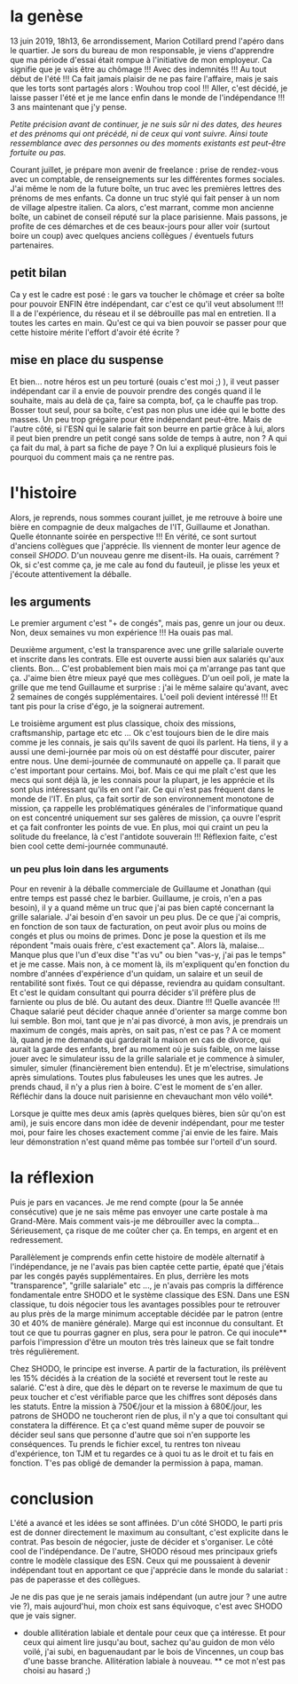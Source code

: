 # la genèse

13 juin 2019, 18h13, 6e arrondissement, Marion Cotillard  prend l'apéro dans le quartier. Je sors du bureau de mon responsable, je viens d'apprendre que ma période d'essai était rompue à l'initiative de mon employeur. Ca signifie que je vais être au chômage !!! Avec des indemnités !!! Au tout début de l'été !!! Ca fait jamais plaisir de ne pas faire l'affaire, mais je sais que les torts sont partagés alors : Wouhou trop cool !!! 
Aller, c'est décidé, je laisse passer l'été et je me lance enfin dans le monde de l'indépendance !!! 3 ans maintenant que j'y pense.

_Petite précision avant de continuer, je ne suis sûr ni des dates, des heures et des prénoms qui ont précédé, ni de ceux qui vont suivre. Ainsi toute ressemblance avec des personnes ou des moments existants est peut-être fortuite ou pas._

Courant juillet, je prépare mon avenir de freelance : prise de rendez-vous avec un comptable, de renseignements sur les différentes formes sociales. J'ai même le nom de la future boîte, un truc avec les premières lettres des prénoms de mes enfants. Ca donne un truc stylé qui fait penser à un nom de village alpestre italien. Ca alors, c'est marrant, comme mon ancienne boîte, un cabinet de conseil réputé sur la place parisienne. Mais passons, je profite de ces démarches et de ces beaux-jours pour aller voir (surtout boire un coup) avec quelques anciens collègues / éventuels futurs partenaires.

## petit bilan 
Ca y est le cadre est posé : le gars va toucher le chômage et créer sa boîte pour pouvoir ENFIN être indépendant, car c'est ce qu'il veut absolument !!! Il a de l'expérience, du réseau et il se débrouille pas mal en entretien. Il a toutes les cartes en main. Qu'est ce qui va bien pouvoir se passer pour que cette histoire mérite l'effort d'avoir été écrite ?

## mise en place du suspense
Et bien... notre héros est un peu torturé (ouais c'est moi ;) ), il veut passer indépendant car il a envie de pouvoir prendre des congés quand il le souhaite, mais au delà de ça, faire sa compta, bof, ça le chauffe pas trop. Bosser tout seul, pour sa boîte, c'est pas non plus une idée qui le botte des masses. Un peu trop grégaire pour être indépendant peut-être. Mais de l'autre côté, si l'ESN qui le salarie fait son beurre en partie grâce à lui, alors il peut bien prendre un petit congé sans solde de temps à autre, non ? A qui ça fait du mal, à part sa fiche de paye ? On lui a expliqué plusieurs fois le pourquoi du comment mais ça ne rentre pas. 

# l'histoire

Alors, je reprends, nous sommes courant juillet, je me retrouve à boire une bière en compagnie de deux malgaches de l'IT, Guillaume et Jonathan. Quelle étonnante soirée en perspective !!! En vérité, ce sont surtout d'anciens collègues que j'apprécie. Ils viennent de monter leur agence de conseil _SHODO_. D'un nouveau genre me disent-ils. Ha ouais, carrément ? Ok, si c'est comme ça, je me cale au fond du fauteuil, je plisse les yeux et j'écoute attentivement la déballe.


## les arguments 

Le premier argument c'est "+ de congés", mais pas, genre un jour ou deux. Non, deux semaines vu mon expérience !!! Ha ouais pas mal.

Deuxième argument, c'est la transparence avec une grille salariale ouverte et inscrite dans les contrats. Elle est ouverte aussi bien aux salariés qu'aux clients. Bon... C'est probablement bien mais moi ça m'arrange pas tant que ça. J'aime bien être mieux payé que mes collègues. 
D'un oeil poli, je mate la grille que me tend Guillaume et surprise : j'ai le même salaire qu'avant, avec 2 semaines de congés supplémentaires. L'oeil poli devient intéressé !!! Et tant pis pour la crise d'égo, je la soignerai autrement. 

Le troisième argument est plus classique, choix des missions, craftsmanship, partage etc etc ... Ok c'est toujours bien de le dire mais comme je les connais, je sais qu'ils savent de quoi ils parlent. 
Ha tiens, il y a aussi une demi-journée par mois où on est déstaffé pour discuter, pairer entre nous. Une demi-journée de communauté on appelle ça. Il parait que c'est important pour certains. Moi, bof. Mais ce qui me plaît c'est que les mecs qui sont déjà là, je les connais pour la plupart, je les apprécie et ils sont plus intéressant qu'ils en ont l'air. Ce qui n'est pas fréquent dans le monde de l'IT. 
En plus, ça fait sortir de son environnement monotone de mission, ça rappelle les problématiques générales de l'informatique quand on est concentré uniquement sur ses galères de mission, ça ouvre l'esprit et ça fait confronter les points de vue. En plus, moi qui craint un peu la solitude du freelance, là c'est l'antidote souverain !!!
Réflexion faite, c'est bien cool cette demi-journée communauté.

### un peu plus loin dans les arguments 
Pour en revenir à la déballe commerciale de Guillaume et Jonathan (qui entre temps est passé chez le barbier. Guillaume, je crois, n'en a pas besoin), il y a quand même un truc que j'ai pas bien capté concernant la grille salariale. J'ai besoin d'en savoir un peu plus. De ce que j'ai compris, en fonction de son taux de facturation, on peut avoir plus ou moins de congés et plus ou moins de primes. Donc je pose la question et ils me répondent "mais ouais frère, c'est exactement ça". Alors là, malaise... Manque plus que l'un d'eux dise "t'as vu" ou bien  "vas-y, j'ai pas le temps" et je me casse. Mais non, à ce moment là, ils m'expliquent qu'en fonction du nombre d'années d'expérience d'un quidam, un salaire et un seuil de rentabilité sont fixés. Tout ce qui dépasse, reviendra au quidam consultant. Et c'est le quidam consultant qui pourra décider s'il préfère plus de farniente ou plus de blé. Ou autant des deux. Diantre !!! Quelle avancée !!! Chaque salarié peut décider chaque année d'orienter sa marge comme bon lui semble. Bon moi, tant que je n'ai pas divorcé, à mon avis, je prendrais un maximum de congés, mais après, on sait pas, n'est ce pas ?
A ce moment là, quand je me demande qui garderait la maison en cas de divorce, qui aurait la garde des enfants, bref au moment où je suis faible, on me laisse jouer avec le simulateur issu de la grille salariale et je commence à simuler, simuler, simuler (financièrement bien entendu). Et je m'electrise, simulations après simulations. Toutes plus fabuleuses les unes que les autres. Je prends chaud, il n'y a plus rien à boire. C'est le moment de s'en aller. Réfléchir dans la douce nuit parisienne en chevauchant mon vélo voilé*.

Lorsque je quitte mes deux amis (après quelques bières, bien sûr qu'on est ami), je suis encore dans mon idée de devenir indépendant, pour me tester moi, pour faire les choses exactement comme j'ai envie de les faire. Mais leur démonstration n'est quand même pas tombée sur l'orteil d'un sourd.

# la réflexion

Puis je pars en vacances. Je me rend compte (pour la 5e année consécutive) que je ne sais même pas envoyer une carte postale à ma Grand-Mère. Mais comment vais-je me débrouiller avec la compta... Sérieusement, ça risque de me coûter cher ça. En temps, en argent et en redressement.

Parallèlement je comprends enfin cette histoire de modèle alternatif à l'indépendance, je ne l'avais pas bien captée cette partie, épaté que j'étais par les congés payés supplémentaires. En plus, derrière les mots "transparence", "grille salariale" etc ..., je n'avais pas compris la différence fondamentale entre SHODO et le système classique des ESN. 
Dans une ESN classique, tu dois négocier tous les avantages possibles pour te retrouver au plus près de la marge minimum acceptable décidée par le patron (entre 30 et 40% de manière générale). Marge qui est inconnue du consultant. Et tout ce que tu pourras gagner en plus, sera pour le patron. Ce qui inocule** parfois l'impression d'être un mouton très très laineux que se fait tondre très régulièrement.

Chez SHODO, le principe est inverse. A partir de la facturation, ils prélèvent les 15% décidés à la création de la société et reversent tout le reste au salarié.
C'est à dire, que dès le départ on te reverse le maximum de que tu peux toucher et c'est vérifiable parce que les chiffres sont déposés dans les statuts.
Entre la mission à 750€/jour et la mission à 680€/jour, les patrons de SHODO ne toucheront rien de plus, il n'y a que toi consultant qui constatera la différence. Et ça c'est quand même super de pouvoir se décider seul sans que personne d'autre que soi n'en supporte les conséquences.
Tu prends le fichier excel, tu rentres ton niveau d'expérience, ton TJM et tu regardes ce à quoi tu as le droit et tu fais en fonction. T'es pas obligé de demander la permission à papa, maman.

# conclusion

L'été a avancé et les idées se sont affinées. 
D'un côté SHODO, le parti pris est de donner directement le maximum au consultant, c'est explicite dans le contrat. Pas besoin de négocier, juste de décider et s'organiser. Le côté cool de l'indépendance.
De l'autre, SHODO résoud mes principaux griefs contre le modèle classique des ESN. Ceux qui me poussaient à devenir indépendant tout en apportant ce que j'apprécie dans le monde du salariat : pas de paperasse et des collègues.

Je ne dis pas que je ne serais jamais indépendant (un autre jour ? une autre vie ?), mais aujourd'hui, mon choix est sans équivoque, c'est avec SHODO que je vais signer.


* double allitération labiale et dentale pour ceux que ça intéresse. Et pour ceux qui aiment lire jusqu'au bout, sachez qu'au guidon de mon vélo voilé, j'ai subi, en baguenaudant par le bois de Vincennes, un coup bas d'une basse branche. Allitération labiale à nouveau.
** ce mot n'est pas choisi au hasard ;)
